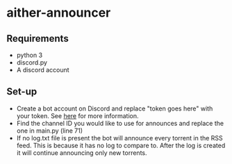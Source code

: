 # aither-announcer
## Requirements
- python 3
- discord.py
- A discord account
## Set-up
- Create a bot account on Discord and replace "token goes here" with your token. See [here](https://discordpy.readthedocs.io/en/latest/discord.html) for more information.
- Find the channel ID you would like to use for announces and replace the one in main.py (line 71)
- If no log.txt file is present the bot will announce every torrent in the RSS feed. This is because it has no log to compare to. After the log is created it will continue announcing only new torrents.
